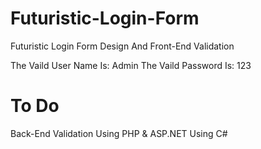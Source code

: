 # Futuristic-Login-Form
Futuristic Login Form Design And Front-End Validation

The Vaild User Name Is: Admin
The Vaild Password Is: 123


# To Do
Back-End Validation Using PHP & ASP.NET Using C#

